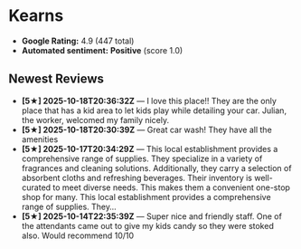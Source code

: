 # Kearns

- **Google Rating:** 4.9  (447 total)
- **Automated sentiment:** **Positive** (score 1.0)

## Newest Reviews
- **[5★] 2025-10-18T20:36:32Z** — I love this place!! They are the only place that has a kid area to let kids play while detailing your car. Julian, the worker, welcomed my family nicely.
- **[5★] 2025-10-18T20:30:39Z** — Great car wash! They have all the amenities
- **[5★] 2025-10-17T20:34:29Z** — This local establishment provides a comprehensive range of supplies. They specialize in a variety of fragrances and cleaning solutions. Additionally, they carry a selection of absorbent cloths and refreshing beverages. Their inventory is well-curated to meet diverse needs. This makes them a convenient one-stop shop for many. This local establishment provides a comprehensive range of supplies. They…
- **[5★] 2025-10-14T22:35:39Z** — Super nice and friendly staff. One of the  attendants came out to give my kids candy so they were stoked also. Would recommend 10/10